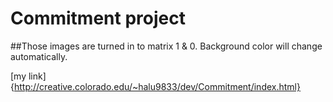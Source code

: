 # Commitment project
##Those images are turned in to matrix 1 & 0. Background color will change automatically.


[my link]{http://creative.colorado.edu/~halu9833/dev/Commitment/index.html}
